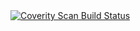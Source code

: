 <a href="https://scan.coverity.com/projects/memleak">
  <img alt="Coverity Scan Build Status"
       src="https://scan.coverity.com/projects/30958/badge.svg"/>
</a>
